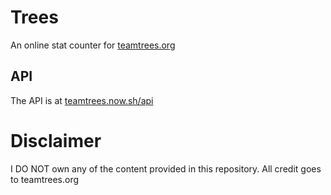 # Trees
An online stat counter for [teamtrees.org](https://teamtrees.org)

## API
The API is at [teamtrees.now.sh/api](https://teamtrees.now.sh/api)

# Disclaimer
I DO NOT own any of the content provided in this repository. All credit goes to teamtrees.org
